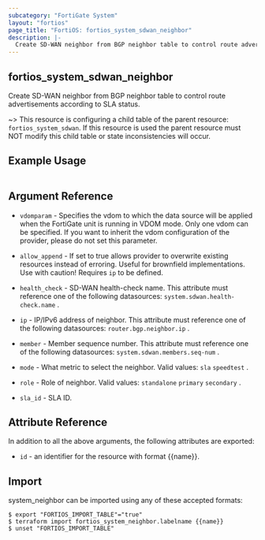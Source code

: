 ```yaml
---
subcategory: "FortiGate System"
layout: "fortios"
page_title: "FortiOS: fortios_system_sdwan_neighbor"
description: |-
  Create SD-WAN neighbor from BGP neighbor table to control route advertisements according to SLA status.
---
```


## fortios_system_sdwan_neighbor
Create SD-WAN neighbor from BGP neighbor table to control route advertisements according to SLA status.

~> This resource is configuring a child table of the parent resource: `fortios_system_sdwan`. If this resource is used the parent resource must NOT modify this child table or state inconsistencies will occur.

## Example Usage

```hcl

```

## Argument Reference
* `vdomparam` - Specifies the vdom to which the data source will be applied when the FortiGate unit is running in VDOM mode. Only one vdom can be specified. If you want to inherit the vdom configuration of the provider, please do not set this parameter.
* `allow_append` - If set to true allows provider to overwrite existing resources instead of erroring. Useful for brownfield implementations. Use with caution! Requires `ip` to be defined.

* `health_check` - SD-WAN health-check name. This attribute must reference one of the following datasources: `system.sdwan.health-check.name` .
* `ip` - IP/IPv6 address of neighbor. This attribute must reference one of the following datasources: `router.bgp.neighbor.ip` .
* `member` - Member sequence number. This attribute must reference one of the following datasources: `system.sdwan.members.seq-num` .
* `mode` - What metric to select the neighbor. Valid values: `sla` `speedtest` .
* `role` - Role of neighbor. Valid values: `standalone` `primary` `secondary` .
* `sla_id` - SLA ID.

## Attribute Reference

In addition to all the above arguments, the following attributes are exported:
* `id` - an identifier for the resource with format {{name}}.

## Import

system_neighbor can be imported using any of these accepted formats:
```
$ export "FORTIOS_IMPORT_TABLE"="true"
$ terraform import fortios_system_neighbor.labelname {{name}}
$ unset "FORTIOS_IMPORT_TABLE"
```
